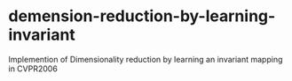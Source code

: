 # demension-reduction-by-learning-invariant
Implemention of Dimensionality reduction by learning an invariant mapping in CVPR2006
